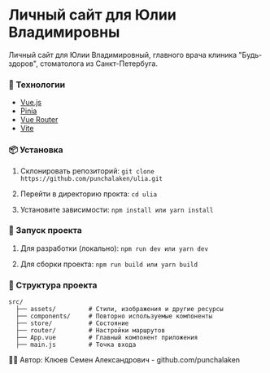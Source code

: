 # Личный сайт для Юлии Владимировны

Личный сайт для Юлии Владимировный, главного врача клиника "Будь-здоров", стоматолога из Санкт-Петербуга.

### 🚀 Технологии
- [Vue.js](https://vuejs.org/)
- [Pinia](https://pinia.vuejs.org/)
- [Vue Router](https://router.vuejs.org/)
- [Vite](https://vite.dev/)

### 📦 Установка

1. Склонировать репозиторий:
  `git clone https://github.com/punchalaken/ulia.git`
   
2. Перейти в директорию прокта:
   `cd ulia`

3. Установите зависимости:
   `npm install
    или
    yarn install`

### 🔨 Запуск проекта

1. Для разработки (локально):
   `npm run dev
   или
   yarn dev`

2. Для сборки проекта:
    `npm run build
     или
     yarn build`


### 📂 Структура проекта
    src/
      ├── assets/         # Стили, изображения и другие ресурсы
      ├── components/     # Повторно используемые компоненты
      ├── store/          # Состояние
      ├── router/         # Настройки маршрутов
      ├── App.vue         # Главный компонент приложения
      ├── main.js         # Точка входа


🧑‍💻 Автор: Клюев Семен Александрович - github.com/punchalaken
